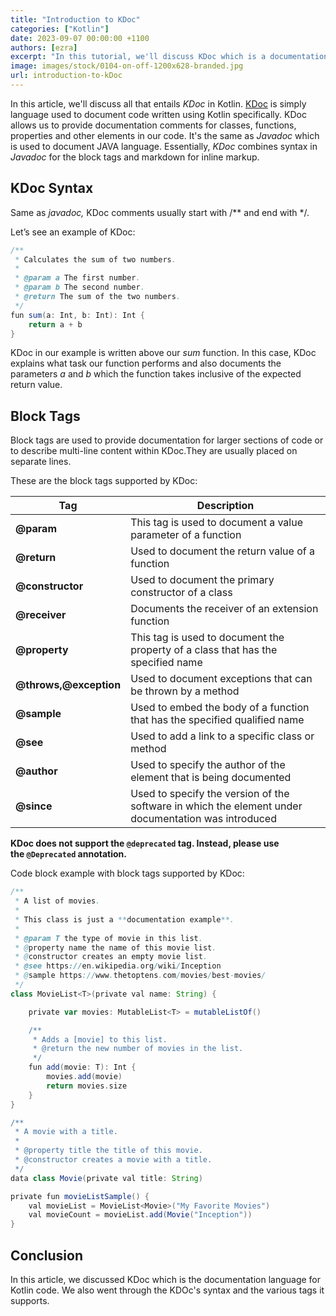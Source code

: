 ```yaml
---
title: "Introduction to KDoc"
categories: ["Kotlin"]
date: 2023-09-07 00:00:00 +1100 
authors: [ezra]
excerpt: "In this tutorial, we'll discuss KDoc which is a documentation langunage for Kotlin code."
image: images/stock/0104-on-off-1200x628-branded.jpg
url: introduction-to-kDoc
---
```


In this article, we'll discuss all that entails <em>KDoc</em> in Kotlin. [KDoc](https://kotlinlang.org/docs/kotlin-doc.html#links-to-elements) is simply language used to document code written using Kotlin specifically. KDoc allows us to provide documentation comments for classes, functions, properties and other elements in our code. It's the same as <em>Javadoc</em> which is used to document JAVA language. Essentially, <em>KDoc</em> combines syntax in <em>Javadoc </em>for the block tags and markdown for inline markup.
## KDoc Syntax
Same as <em>javadoc, </em>KDoc comments usually start with /** and end with */.

Let’s see an example of KDoc:
```groovy
/**
 * Calculates the sum of two numbers.
 *
 * @param a The first number.
 * @param b The second number.
 * @return The sum of the two numbers.
 */
fun sum(a: Int, b: Int): Int {
    return a + b
}
```
KDoc in our example is written above our <em>sum</em> function. In this case, KDoc explains what task our function performs and also documents the parameters <em>a</em> and <em>b</em> which the function takes inclusive of the expected return value.

## Block Tags
Block tags are used to provide documentation for larger sections of code or to describe multi-line content within KDoc.They are usually placed on separate lines.

These are the block tags supported by KDoc:

| Tag | Description |
|--------|---------------------------|
|**@param**            | This tag is used to document a value parameter of a function |
|**@return**           |Used to document the return value of a function |
|**@constructor**      |Used to document the primary constructor of a class |
|**@receiver**         |Documents the receiver of an extension function |
|**@property**         |This tag is used to document the property of a class that has the specified name |
|**@throws,@exception**| Used to document exceptions that can be thrown by a method |
|**@sample**           |Used to embed the body of a function that has the specified qualified name|
|**@see**              | Used to add a link to a specific class or method |
|**@author**           | Used to specify the author of the element that is being documented |
|**@since**            | Used to specify the version of the software in which the element under documentation was introduced |

**KDoc does not support the <code class="code ">@deprecated</code> tag. Instead, please use the <code class="code ">@Deprecated</code> annotation.**

Code block example with block tags supported by KDoc:

```groovy
/**
 * A list of movies.
 *
 * This class is just a **documentation example**.
 *
 * @param T the type of movie in this list.
 * @property name the name of this movie list.
 * @constructor creates an empty movie list.
 * @see https://en.wikipedia.org/wiki/Inception
 * @sample https://www.thetoptens.com/movies/best-movies/
 */
class MovieList<T>(private val name: String) {

    private var movies: MutableList<T> = mutableListOf()

    /**
     * Adds a [movie] to this list.
     * @return the new number of movies in the list.
     */
    fun add(movie: T): Int {
        movies.add(movie)
        return movies.size
    }
}

/**
 * A movie with a title.
 *
 * @property title the title of this movie.
 * @constructor creates a movie with a title.
 */
data class Movie(private val title: String)

private fun movieListSample() {
    val movieList = MovieList<Movie>("My Favorite Movies")
    val movieCount = movieList.add(Movie("Inception"))
}
```

## Conclusion
In this article, we discussed KDoc which is the documentation language for Kotlin code. We also went through the KDOc's syntax and the various tags it supports.